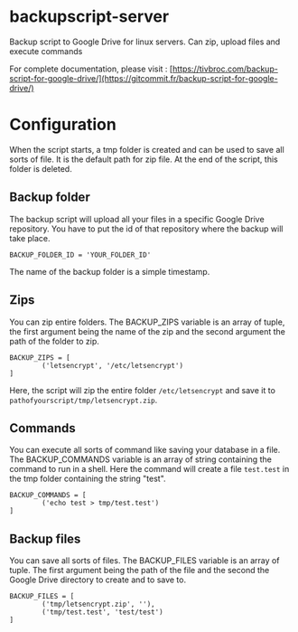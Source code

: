 # backupscript-server
Backup script to Google Drive for linux servers. Can zip, upload files and execute commands

For complete documentation, please visit : [https://tivbroc.com/backup-script-for-google-drive/](https://gitcommit.fr/backup-script-for-google-drive/)

# Configuration

When the script starts, a tmp folder is created and can be used to save all sorts of file. It is the default path for zip file. At the end of the script, this folder is deleted.

## Backup folder

The backup script will upload all your files in a specific Google Drive repository. You have to put the id of that repository where the backup will take place.

```language-python
BACKUP_FOLDER_ID = 'YOUR_FOLDER_ID'
```
The name of the backup folder is a simple timestamp.

## Zips

You can zip entire folders. The BACKUP_ZIPS variable is an array of tuple, the first argument being the name of the zip and the second argument the path of the folder to zip.

```language-python
BACKUP_ZIPS = [
        ('letsencrypt', '/etc/letsencrypt')
]
```

Here, the script will zip the entire folder `/etc/letsencrypt` and save it to `pathofyourscript/tmp/letsencrypt.zip`.


## Commands

You can execute all sorts of command like saving your database in a file. The BACKUP_COMMANDS variable is an array of string containing the command to run in a shell. Here the command will create a file `test.test` in the tmp folder containing the string "test".


```language-python
BACKUP_COMMANDS = [
        ('echo test > tmp/test.test')
]
```

## Backup files

You can save all sorts of files. The BACKUP_FILES variable is an array of tuple. The first argument being the path of the file and the second the Google Drive directory to create and to save to.

```language-python
BACKUP_FILES = [
        ('tmp/letsencrypt.zip', ''),
        ('tmp/test.test', 'test/test')
]
```

